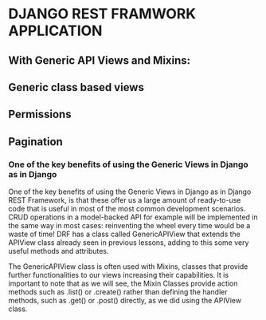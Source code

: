 # DJANGO REST FRAMWORK APPLICATION

## With Generic API Views and Mixins:
## Generic class based views
## Permissions
## Pagination

### One of the key benefits of using the Generic Views in Django as in Django
One of the key benefits of using the Generic Views in Django as in Django
REST Framework, is that these offer us a large amount of ready-to-use code
that is useful in most of the most common development scenarios.
CRUD operations in a model-backed API for example will be implemented in
the same way in most cases: reinventing the wheel every time would be a
waste of time!
DRF has a class called GenericAPIView that extends the APIView class already
seen in previous lessons, adding to this some very useful methods and
attributes.

The GenericAPIView class is often used with Mixins, classes that provide
further functionalities to our views increasing their capabilities.
It is important to note that as we will see, the Mixin Classes provide action
methods such as .list() or .create() rather than defining the handler methods,
such as .get() or .post() directly, as we did using the APIView class.
